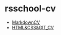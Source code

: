 # rsschool-cv
* [MarkdownCV](https://jocker-py.github.io/rsschool-cv/cv)
* [HTML&CSS&GIT_CV](https://jocker-py.github.io/rsschool-cv/)
